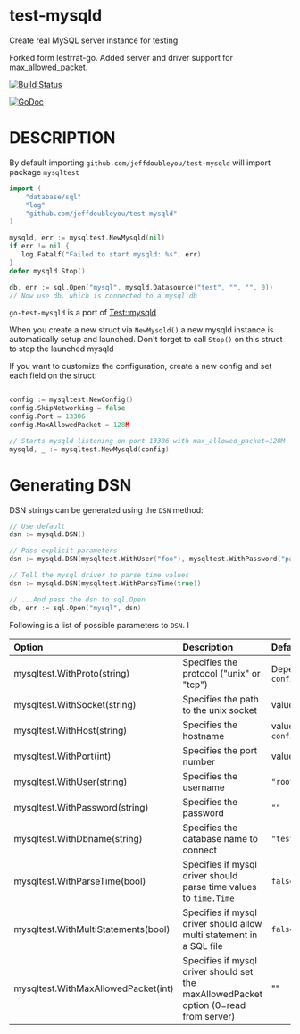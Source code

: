 test-mysqld
==============

Create real MySQL server instance for testing

Forked form lestrrat-go. Added server and driver support for max_allowed_packet.

[![Build Status](https://travis-ci.org/jeffdoubleyou/test-mysqld.png?branch=master)](https://travis-ci.org/jeffdoubleyou/test-mysqld)

[![GoDoc](https://godoc.org/github.com/jeffdoubleyou/test-mysqld?status.svg)](https://godoc.org/github.com/jeffdoubleyou/test-mysqld)

# DESCRIPTION

By default importing `github.com/jeffdoubleyou/test-mysqld` will import package
`mysqltest`

```go
import (
    "database/sql"
    "log"
    "github.com/jeffdoubleyou/test-mysqld"
)

mysqld, err := mysqltest.NewMysqld(nil)
if err != nil {
   log.Fatalf("Failed to start mysqld: %s", err)
}
defer mysqld.Stop()

db, err := sql.Open("mysql", mysqld.Datasource("test", "", "", 0))
// Now use db, which is connected to a mysql db
```

`go-test-mysqld` is a port of [Test::mysqld](https://metacpan.org/release/Test-mysqld)

When you create a new struct via `NewMysqld()` a new mysqld instance is
automatically setup and launched. Don't forget to call `Stop()` on this
struct to stop the launched mysqld

If you want to customize the configuration, create a new config and set each
field on the struct:

```go

config := mysqltest.NewConfig()
config.SkipNetworking = false
config.Port = 13306
config.MaxAllowedPacket = 128M

// Starts mysqld listening on port 13306 with max_allowed_packet=128M
mysqld, _ := mysqltest.NewMysqld(config)
```

# Generating DSN

DSN strings can be generated using the `DSN` method:

```go
// Use default
dsn := mysqld.DSN()

// Pass explicit parameters
dsn := mysqld.DSN(mysqltest.WithUser("foo"), mysqltest.WithPassword("passw0rd!"))

// Tell the mysql driver to parse time values
dsn := mysqld.DSN(mysqltest.WithParseTime(true))

// ...And pass the dsn to sql.Open
db, err := sql.Open("mysql", dsn)
```

Following is a list of possible parameters to `DSN`. I

| Option | Description | Default |
|:-------|:------------|:--------|
| mysqltest.WithProto(string)          | Specifies the protocol ("unix" or "tcp")                             | Depends on value of `config.SkipNetworking` |
| mysqltest.WithSocket(string)         | Specifies the path to the unix socket                                | value of `config.Socket` |
| mysqltest.WithHost(string)           | Specifies the hostname                                               | value of `config.BindAddress` |
| mysqltest.WithPort(int)              | Specifies the port number                                            | value of `config.Port` |
| mysqltest.WithUser(string)           | Specifies the username                                               | `"root"` |
| mysqltest.WithPassword(string)       | Specifies the password                                               | `""` |
| mysqltest.WithDbname(string)         | Specifies the database name to connect                               | `"test"` |
| mysqltest.WithParseTime(bool)        | Specifies if mysql driver should parse time values to `time.Time`    | `false` |
| mysqltest.WithMultiStatements(bool)  | Specifies if mysql driver should allow multi statement in a SQL file | `false` |
| mysqltest.WithMaxAllowedPacket(int)  | Specifies if mysql driver should set the maxAllowedPacket option (0=read from server)     | "" |
